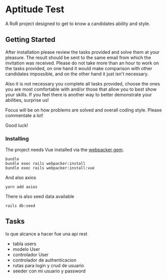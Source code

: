 # Aptitude Test

A RoR project designed to get to know a candidates ability and style.

## Getting Started

After installation please review the tasks provided and solve them at your pleasure. The result should be sent to the same email from which the invitation was received. Please do not take more than an hour to work on the tasks provided, on one hand it would make comparison with other candidates impossible, and on the other hand it just isn't necessary.

Also it is not necessary you complete all tasks provided, choose the ones you are most comfortable with and/or those that allow you to best show your skills. If you feel there is another way to better demonstrate your abilities, surprise us!

Focus will be on how problems are solved and overall coding style. Please commentate a lot!

Good luck!


### Installing

The project needs Vue installed via the <a href="https://github.com/rails/webpacker">webpacker gem</a>.
```
bundle
bundle exec rails webpacker:install
bundle exec rails webpacker:install:vue
```

And also axios

```
yarn add axios
```

There is also seed data available

```
rails db:seed
```

## Tasks



lo que alcance a hacer fue una api rest 

- tabla users 
- modelo User
- controlador User
- controlador de authenticacion
- rutas para login y crud de usuario
- seeder con mi usuario y password

